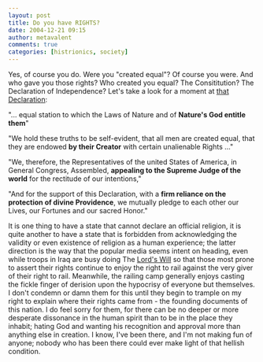 ```yaml
---
layout: post
title: Do you have RIGHTS?
date: 2004-12-21 09:15
author: metavalent
comments: true
categories: [histrionics, society]
---
```

Yes, of course you do. Were you "created equal"? Of course you were. And who gave you those rights? Who created you equal? The Consititution? The Declaration of Independence? Let's take a look for a moment at <a href="https://www.archives.gov/national_archives_experience/charters/declaration_transcript.html">that Declaration</a>:

"... equal station to which the Laws of Nature and of <strong>Nature's God entitle them</strong>"

"We hold these truths to be self-evident, that all men are created equal, that they are endowed <strong>by their Creator</strong> with certain unalienable Rights ..."

"We, therefore, the Representatives of the united States of America, in General Congress, Assembled, <strong>appealing to the Supreme Judge of the world</strong> for the rectitude of our intentions,"

"And for the support of this Declaration, with a <strong>firm reliance on the protection of divine Providence</strong>, we mutually pledge to each other our Lives, our Fortunes and our sacred Honor."

It is one thing to have a state that cannot declare an official religion, it is quite another to have a state that is forbidden from acknowledging the validity or even existence of religion as a human experience; the latter direction is the way that the popular media seems intent on heading, even while troops in Iraq are busy doing The <a href="https://tinyurl.com/5jayu">Lord's Will</a> so that those most prone to assert their rights continue to enjoy the right to rail against the very giver of their right to rail. Meanwhile, the railing camp generally enjoys casting the fickle finger of derision upon the hypocrisy of everyone but themselves. I don't condemn or damn them for this until they begin to trample on my right to explain where their rights came from - the founding documents of this nation. I do feel sorry for them, for there can be no deeper or more desperate dissonance in the human spirit than to be in the place they inhabit; hating God and wanting his recognition and approval more than anything else in creation. I know, I've been there, and I'm not making fun of anyone; nobody who has been there could ever make light of that hellish condition.

